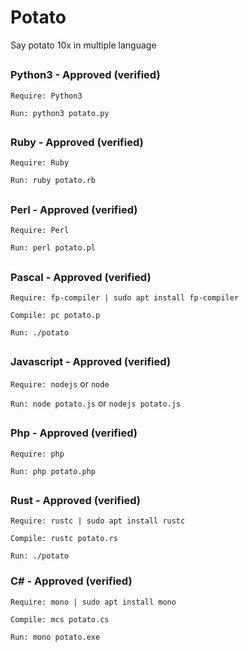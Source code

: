 # Potato
Say potato 10x in multiple language

##

### Python3 - Approved (verified)
`Require: Python3`

`Run: python3 potato.py`

##

### Ruby - Approved (verified)
`Require: Ruby`

`Run: ruby potato.rb`

##

### Perl - Approved (verified)
`Require: Perl`

`Run: perl potato.pl`

##

### Pascal - Approved (verified)
`Require: fp-compiler | sudo apt install fp-compiler`

`Compile: pc potato.p`

`Run: ./potato`

##

### Javascript - Approved (verified)
`Require: nodejs` or `node`

`Run: node potato.js` or `nodejs potato.js`

##

### Php - Approved (verified)
`Require: php`

`Run: php potato.php`

##

### Rust - Approved (verified)
`Require: rustc | sudo apt install rustc`

`Compile: rustc potato.rs`

`Run: ./potato`

### C# - Approved (verified)
`Require: mono | sudo apt install mono`

`Compile: mcs potato.cs`

`Run: mono potato.exe`
